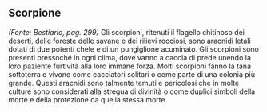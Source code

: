 ## **Scorpione**

_(Fonte: Bestiario, pag. 299)_ Gli scorpioni, ritenuti il flagello chitinoso dei
deserti, delle foreste delle savane e dei rilievi rocciosi, sono aracnidi letali
dotati di due potenti chele e di un pungiglione acuminato. Gli scorpioni sono
presenti pressoché in ogni clima, dove vanno a caccia di prede unendo la loro
paziente furtività alla loro immane forza. Molti scorpioni fanno la tana
sottoterra e vivono come cacciatori solitari o come parte di una colonia più
grande. Questi aracnidi sono talmente temuti e pericolosi che in molte culture
sono considerati alla stregua di divinità o come duplici simboli della morte e
della protezione da quella stessa morte.
